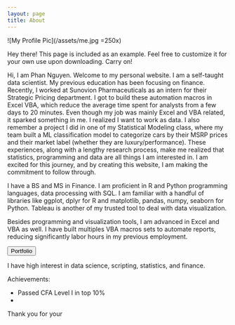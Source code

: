 ```yaml
---
layout: page
title: About
---
```

![My Profile Pic](/assets/me.jpg =250x)

<p class="message">
  Hey there! This page is included as an example. Feel free to customize it for your own use upon downloading. Carry on!
</p>

Hi, I am Phan Nguyen. Welcome to my personal website. I am a self-taught data scientist. My previous education has been focusing on finance. Recently, I worked at Sunovion Pharmaceuticals as an intern for their Strategic Pricing department. I got to build these automation macros in Excel VBA, which reduce the average time spent for analysts from a few days to 20 minutes. Even though my job was mainly Excel and VBA related, it sparked something in me. I realized I want to work as data. I also remember a project I did in one of my Statistical Modeling class, where my team built a ML classification model to categorize cars by their MSRP prices and their market label (whether they are luxury/performance). These experiences, along with a lengthy research process, make me realized that statistics, programming and data are all things I am interested in. I am excited for this journey, and by creating this website, I am making the commitment to follow through.  

I have a BS and MS in Finance. I am proficient in R and Python programming languages, data processing with SQL. I am familiar with a handful of libraries like ggplot, dplyr for R and matplotlib, pandas, numpy, seaborn for Python. Tableau is another of my trusted tool to deal with data visualization. 

Besides programming and visualization tools, I am advanced in Excel and VBA as well. I have built multiples VBA macros sets to automate reports, reducing significantly labor hours in my previous employment.   

<button name="button" onclick="">Portfolio</button>   

I have high interest in data science, scripting, statistics, and finance.   


Achievements:
- Passed CFA Level I in top 10%
-

Thank you for your 
